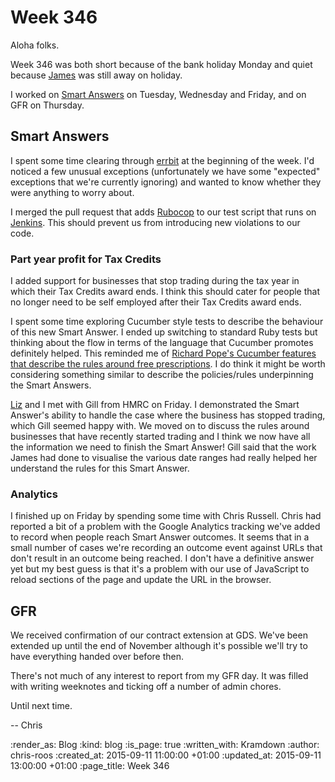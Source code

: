 Week 346
========

Aloha folks.

Week 346 was both short because of the bank holiday Monday and quiet because [James][james-mead] was still away on holiday.

I worked on [Smart Answers][smart-answers] on Tuesday, Wednesday and Friday, and on GFR on Thursday.

## Smart Answers

I spent some time clearing through [errbit][errbit] at the beginning of the week. I'd noticed a few unusual exceptions (unfortunately we have some "expected" exceptions that we're currently ignoring) and wanted to know whether they were anything to worry about.

I merged the pull request that adds [Rubocop][rubocop] to our test script that runs on [Jenkins][jenkins]. This should prevent us from introducing new violations to our code.

### Part year profit for Tax Credits

I added support for businesses that stop trading during the tax year in which their Tax Credits award ends. I think this should cater for people that no longer need to be self employed after their Tax Credits award ends.

I spent some time exploring Cucumber style tests to describe the behaviour of this new Smart Answer. I ended up switching to standard Ruby tests but thinking about the flow in terms of the language that Cucumber promotes definitely helped. This reminded me of [Richard Pope's Cucumber features that describe the rules around free prescriptions][memespring-free-prescriptions]. I do think it might be worth considering something similar to describe the policies/rules underpinning the Smart Answers.

[Liz][liz-lutgendorff] and I met with Gill from HMRC on Friday. I demonstrated the Smart Answer's ability to handle the case where the business has stopped trading, which Gill seemed happy with. We moved on to discuss the rules around businesses that have recently started trading and I think we now have all the information we need to finish the Smart Answer! Gill said that the work James had done to visualise the various date ranges had really helped her understand the rules for this Smart Answer.

### Analytics

I finished up on Friday by spending some time with Chris Russell. Chris had reported a bit of a problem with the Google Analytics tracking we've added to record when people reach Smart Answer outcomes. It seems that in a small number of cases we're recording an outcome event against URLs that don't result in an outcome being reached. I don't have a definitive answer yet but my best guess is that it's a problem with our use of JavaScript to reload sections of the page and update the URL in the browser.

## GFR

We received confirmation of our contract extension at GDS. We've been extended up until the end of November although it's possible we'll try to have everything handed over before then.

There's not much of any interest to report from my GFR day. It was filled with writing weeknotes and ticking off a number of admin chores.

Until next time.

-- Chris

[errbit]: https://github.com/errbit/errbit
[james-mead]: /james-mead
[jenkins]: https://jenkins-ci.org/
[liz-lutgendorff]: https://insidegovuk.blog.gov.uk/author/liz-lutgendorff/
[memespring-free-prescriptions]: https://gist.github.com/memespring/55f8529f1d9e6dd76632
[rubocop]: https://github.com/bbatsov/rubocop
[smart-answers]: https://github.com/alphagov/smart-answers

:render_as: Blog
:kind: blog
:is_page: true
:written_with: Kramdown
:author: chris-roos
:created_at: 2015-09-11 11:00:00 +01:00
:updated_at: 2015-09-11 13:00:00 +01:00
:page_title: Week 346
